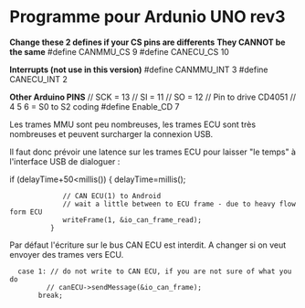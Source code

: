 # Programme pour Ardunio UNO rev3

**Change these 2 defines if your CS pins are differents**
**They CANNOT be the same**
#define CANMMU_CS 9
#define CANECU_CS 10

**Interrupts (not use in this version)**
#define CANMMU_INT 3
#define CANECU_INT 2

**Other Arduino PINS**
// SCK = 13
// SI = 11
// SO = 12
// Pin to drive CD4051
// 4 5 6 = S0 to S2 coding
#define Enable_CD 7

Les trames MMU sont peu nombreuses, les trames ECU sont très nombreuses et peuvent surcharger la connexion USB.

Il faut donc prévoir une latence sur les trames ECU pour laisser "le temps" à l'interface USB de dialoguer :

  if (delayTime+50<millis())
              {
                delayTime=millis();                                  

                 // CAN ECU(1) to Android 
                 // wait a little between to ECU frame - due to heavy flow form ECU
                 writeFrame(1, &io_can_frame_read);
              }
              
Par défaut l'écriture sur le bus CAN ECU est interdit. A changer si on veut envoyer des trames vers ECU.

      case 1: // do not write to CAN ECU, if you are not sure of what you do
             // canECU->sendMessage(&io_can_frame);
           break;
